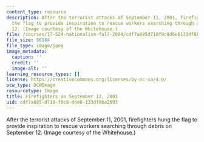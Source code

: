 ```yaml
---
content_type: resource
description: After the terrorist attacks of September 11, 2001, firefighters hung
  the flag to provide inspiration to rescue workers searching through debris on September
  12. (Image courtesy of the Whitehouse.)
file: /courses/17-524-nationalism-fall-2004/cdf7a885d710f0c8d6e6133df8ba2693_chp_flag.jpg
file_size: 56184
file_type: image/jpeg
image_metadata:
  caption: ''
  credit: ''
  image-alt: ''
learning_resource_types: []
license: https://creativecommons.org/licenses/by-nc-sa/4.0/
ocw_type: OCWImage
resourcetype: Image
title: Firefighters on September 12, 2001
uid: cdf7a885-d710-f0c8-d6e6-133df8ba2693
---
```

After the terrorist attacks of September 11, 2001, firefighters hung the flag to provide inspiration to rescue workers searching through debris on September 12. (Image courtesy of the Whitehouse.)